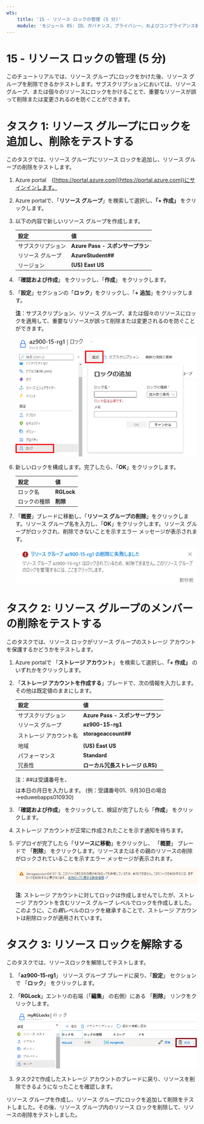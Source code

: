 ```yaml
---
wts:
    title: '15 - リソース ロックの管理 (5 分)'
    module: 'モジュール 05: ID、ガバナンス、プライバシー、およびコンプライアンス機能に関する説明'
---
```

# 15 - リソース ロックの管理 (5 分)

このチュートリアルでは、リソース グループにロックをかけた後、リソース グループを削除できるかテストします。サブスクリプションにおいては、リソース グループ、または個々のリソースにロックをかけることで、重要なリソースが誤って削除または変更されるのを防ぐことができます。  


# タスク 1:  リソース グループにロックを追加し、削除をテストする

このタスクでは、リソース グループにリソース ロックを追加し、リソース グループの削除をテストします。 

1. Azure portal　([https://portal.azure.com](https://portal.azure.com))にサインインします。

2. Azure portalで、「**リソース グループ**」を検索して選択し、**「+ 作成」** をクリックします。

3. 以下の内容で新しいリソース グループを作成します。 

    | 設定               | 値                                |
    | ------------------ | --------------------------------- |
    | サブスクリプション | **Azure Pass - スポンサープラン** |
    | リソース グループ  | **AzureStudent##**                |
    | リージョン         | **(US) East US**                  |

4. 「**確認および作成**」 をクリックし、「**作成**」 をクリックします。

5. 「**設定**」セクションの「**ロック**」をクリックし、「**+ 追加**」をクリックします。

    **注**：サブスクリプション、リソース グループ、または個々のリソースにロックを適用して、重要なリソースが誤って削除または変更されるのを防ぐことができます。 

    ![「ロック」ウィンドウが表示されている myRGLocks リソース グループのスクリーンショット。](./images/1601.png)

6. 新しいロックを構成します。完了したら、「**OK**」をクリックします。 

    | 設定 | 値 |
    | -- | -- |
    | ロック名 | **RGLock** |
    | ロックの種類 | **削除** |

7. 「**概要**」ブレードに移動し、「**リソース グループの削除**」をクリックします。リソース グループ名を入力し、「**OK**」をクリックします。リソース グループがロックされ、削除できないことを示すエラー メッセージが表示されます。

    ![削除ロックに失敗したスクリーンショット。](./images/1602.png)

# タスク 2: リソース グループのメンバーの削除をテストする

このタスクでは、リソース ロックがリソース グループのストレージ アカウントを保護するかどうかをテストします。 

1. Azure portalで 「**ストレージ アカウント**」 を検索して選択し、**「+ 作成」** のいずれかをクリックします。 

2. 「**ストレージ アカウントを作成する**」ブレードで、次の情報を入力します。その他は既定値のままにします。

    | 設定 | 値 |
    | --- | --- |
    | サブスクリプション | **Azure Pass - スポンサープラン** |
    | リソース グループ | **az900-15-rg1** |
    | ストレージ アカウント名 | **storageaccount##$$$$** |
    | 地域 | **(US) East US** |
    | パフォーマンス | **Standard** |
    | 冗長性 | **ローカル冗長ストレージ (LRS)** |
    
    注：##は受講番号を、$$$$は本日の月日を入力します。 (例：受講番号01、9月30日の場合→eduwebapps010930)
    
    


3. 「**確認および作成**」 をクリックして、検証が完了したら「**作成**」 をクリックします。

5.  ストレージ アカウントが正常に作成されたことを示す通知を待ちます。 

6. デプロイが完了したら「**リソースに移動**」をクリックし、 「**概要**」 ブレードで 「**削除**」 をクリックします。リソースまたはその親のリソースの削除がロックされていることを示すエラー メッセージが表示されます。 

    ![ストレージ アカウントの削除中にエラーが発生した場合のスクリーンショット。](./images/1603.png)

    **注**: ストレージ アカウントに対してロックは作成しませんでしたが、ストレージ アカウントを含むリソース グループ レベルでロックを作成しました。このように、この*親*レベルのロックを継承することで、ストレージ アカウントは削除ロックが適用されています。

# タスク 3: リソース ロックを解除する

このタスクでは、リソースロックを解除してテストします。 

1. 「**az900-15-rg1**」 リソース グループ ブレードに戻り、「**設定**」 セクションで 「**ロック**」 をクリックします。
   
2. 「**RGLock**」エントリの右端（「**編集**」 の右側）にある 「**削除**」 リンクをクリックします。

    ![「削除」リンクが強調表示されたロックのスクリーンショット。](./images/1604.png)

3. タスク2で作成したストレージ アカウントのブレードに戻り、リソースを削除できるようになったことを確認します。

リソース グループを作成し、リソース グループにロックを追加して削除をテストしました。その後、リソース グループ内のリソース ロックを削除して、リソースの削除をテストしました。 
